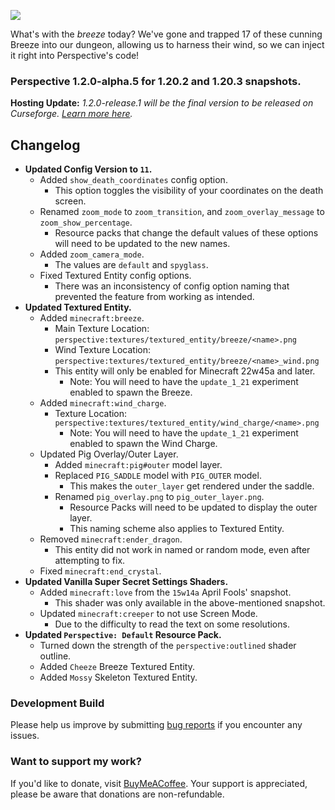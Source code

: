 ![](https://mclegoman.com/images/a/a7/Perspective_Development_Logo.png)

What's with the _breeze_ today? We've gone and trapped 17 of these cunning Breeze into our dungeon, allowing us to harness their wind, so we can inject it right into Perspective's code!  

### Perspective 1.2.0-alpha.5 for 1.20.2 and 1.20.3 snapshots.  
**Hosting Update:** *1.2.0-release.1 will be the final version to be released on Curseforge. [Learn more here](https://mclegoman.com/Perspective/Moving_Away_from_Curseforge).*  
## Changelog  
- **Updated Config Version to `11`.**  
  - Added `show_death_coordinates` config option.  
    - This option toggles the visibility of your coordinates on the death screen.
  - Renamed `zoom_mode` to `zoom_transition`, and `zoom_overlay_message` to `zoom_show_percentage`.
    - Resource packs that change the default values of these options will need to be updated to the new names.
  - Added `zoom_camera_mode`.
    - The values are `default` and `spyglass`.
  - Fixed Textured Entity config options.
    - There was an inconsistency of config option naming that prevented the feature from working as intended.
- **Updated Textured Entity.**  
  - Added `minecraft:breeze`.
    - Main Texture Location: `perspective:textures/textured_entity/breeze/<name>.png`  
    - Wind Texture Location: `perspective:textures/textured_entity/breeze/<name>_wind.png`
    - This entity will only be enabled for Minecraft 22w45a and later.
      - Note: You will need to have the `update_1_21` experiment enabled to spawn the Breeze.
  - Added `minecraft:wind_charge`.
    - Texture Location: `perspective:textures/textured_entity/wind_charge/<name>.png`
      - Note: You will need to have the `update_1_21` experiment enabled to spawn the Wind Charge.
  - Updated Pig Overlay/Outer Layer.
    - Added `minecraft:pig#outer` model layer.
    - Replaced `PIG_SADDLE` model with `PIG_OUTER` model.
      - This makes the `outer_layer` get rendered under the saddle.
    - Renamed `pig_overlay.png` to `pig_outer_layer.png`.
      - Resource Packs will need to be updated to display the outer layer.
      - This naming scheme also applies to Textured Entity.
  - Removed `minecraft:ender_dragon`.
    - This entity did not work in named or random mode, even after attempting to fix.
  - Fixed `minecraft:end_crystal`.
- **Updated Vanilla Super Secret Settings Shaders.**
  - Added `minecraft:love` from the `15w14a` April Fools' snapshot.
    - This shader was only available in the above-mentioned snapshot.
  - Updated `minecraft:creeper` to not use Screen Mode.
    - Due to the difficulty to read the text on some resolutions.
- **Updated `Perspective: Default` Resource Pack.**
  - Turned down the strength of the `perspective:outlined` shader outline.
  - Added `Cheeze` Breeze Textured Entity.
  - Added `Mossy` Skeleton Textured Entity.

### Development Build  
Please help us improve by submitting [bug reports](https://github.com/MCLegoMan/Perspective/issues) if you encounter any issues.  

### Want to support my work?  
If you'd like to donate, visit [BuyMeACoffee](https://www.buymeacoffee.com/mclegoman).
Your support is appreciated, please be aware that donations are non-refundable.